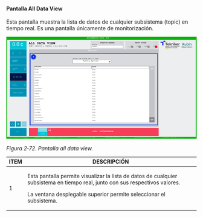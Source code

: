 #### Pantalla All Data View

Esta pantalla muestra la lista de datos de cualquier subsistema (topic) en tiempo real. Es una pantalla únicamente de
monitorización.

![](../Resources/media/image88.png)

*Figura 2‑72. Pantalla all data view.*

<table>
<colgroup>
<col style="width: 13<col style="width: 86</colgroup>
<thead>
<tr class="header">
<th>ITEM</th>
<th>DESCRIPCIÓN</th>
</tr>
</thead>
<tbody>
<tr class="odd">
<td>1</td>
<td><p>Esta pantalla permite visualizar la lista de datos de cualquier subsistema en tiempo real, junto con sus
respectivos valores.</p>
<p>La ventana desplegable superior permite seleccionar el subsistema.</p></td>
</tr>
</tbody>
</table>
